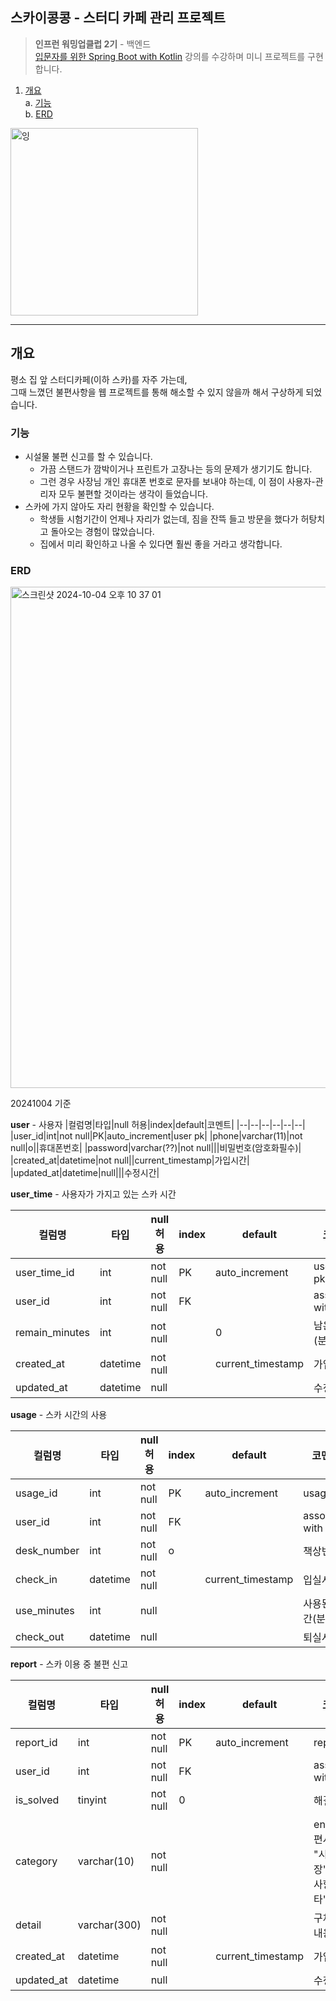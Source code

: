 ## 스카이콩콩 - 스터디 카페 관리 프로젝트
> **인프런 워밍업클럽 2기** - 백엔드  
> [입문자를 위한 Spring Boot with Kotlin](https://inf.run/Y6bSZ) 강의를 수강하며 미니 프로젝트를 구현합니다.

1. [개요](#개요)   
   a. [기능](#기능)   
   b. [ERD](ERD)   


<img width="300" alt="잉" src="https://github.com/user-attachments/assets/4f110141-c0ec-4744-b0e0-7d4cb9be5c6c">


------

## 개요
평소 집 앞 스터디카페(이하 스카)를 자주 가는데,   
그때 느꼈던 불편사항을 웹 프로젝트를 통해 해소할 수 있지 않을까 해서 구상하게 되었습니다.
   
### 기능
* 시설물 불편 신고를 할 수 있습니다. 
  * 가끔 스탠드가 깜박이거나 프린트가 고장나는 등의 문제가 생기기도 합니다.
  * 그런 경우 사장님 개인 휴대폰 번호로 문자를 보내야 하는데, 이 점이 사용자-관리자 모두 불편할 것이라는 생각이 들었습니다.
* 스카에 가지 않아도 자리 현황을 확인할 수 있습니다.
  * 학생들 시험기간이 언제나 자리가 없는데, 짐을 잔뜩 들고 방문을 했다가 허탕치고 돌아오는 경험이 많았습니다.
  * 집에서 미리 확인하고 나올 수 있다면 훨씬 좋을 거라고 생각합니다.
    
### ERD

<img width="802" alt="스크린샷 2024-10-04 오후 10 37 01" src="https://github.com/user-attachments/assets/5aa8adfb-af8d-443b-9bd6-180135844184">
   
20241004 기준
    
**user** - 사용자
|컬럼명|타입|null 허용|index|default|코멘트|
|--|--|--|--|--|--|
|user_id|int|not null|PK|auto_increment|user pk|
|phone|varchar(11)|not null|o||휴대폰번호|
|password|varchar(??)|not null|||비밀번호(암호화필수)|
|created_at|datetime|not null||current_timestamp|가입시간|
|updated_at|datetime|null|||수정시간|

  
**user_time** - 사용자가 가지고 있는 스카 시간

|컬럼명|타입|null 허용|index|default|코멘트|
|--|--|--|--|--|--|
|user_time_id|int|not null|PK|auto_increment|user_time pk|
|user_id|int|not null|FK||associate with user|
|remain_minutes|int|not null||0|남은 시간(분)|
|created_at|datetime|not null||current_timestamp|가입시간|
|updated_at|datetime|null|||수정시간|

**usage** - 스카 시간의 사용

|컬럼명|타입|null 허용|index|default|코멘트|
|--|--|--|--|--|--|
|usage_id|int|not null|PK|auto_increment|usage pk|
|user_id|int|not null|FK||associate with user|
|desk_number|int|not null|o||책상번호|
|check_in|datetime|not null||current_timestamp|입실시간|
|use_minutes|int|null|||사용된 시간(분)|
|check_out|datetime|null|||퇴실시간|


**report** - 스카 이용 중 불편 신고

|컬럼명|타입|null 허용|index|default|코멘트|
|--|--|--|--|--|--|
|report_id|int|not null|PK|auto_increment|report pk|
|user_id|int|not null|FK||associate with user|
|is_solved|tinyint|not null|0||해결 여부|
|category|varchar(10)|not null|||enum("불편사용자", "시설고장", "건의사항", "기타")|
|detail|varchar(300)|not null|||구체적인 내용|
|created_at|datetime|not null||current_timestamp|가입시간|
|updated_at|datetime|null|||수정시간|
